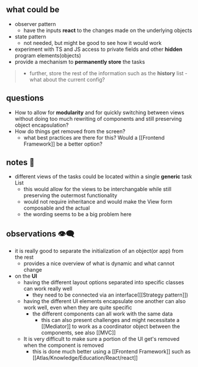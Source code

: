 ## what could be

- observer pattern
	- have the inputs **react** to the changes made on the underlying objects
- state pattern
	- not needed, but might be good to see how it would work
- experiment with TS and JS access to private fields and other **hidden** program elements(objects)
- provide a mechanism to **permanently store** the tasks
> 	- further, store the rest of the information such as the **history** list
		- what about the current config?

## questions

- How to allow for **modularity** and for quickly switching between views without doing too much rewriting of components and still preserving object encapsulation?
- How do things get removed from the screen?
	- what best practices are there for this? Would a [[Frontend Framework]] be a better option?

## notes 📔

- different views of the tasks could be located within a single **generic** task List
	- this would allow for the views to be interchangable while still preserving the outermost functionality
	- would not require inheritance and would make the View form composable and the actual  
	- the wording seems to be a big problem here

## observations 👁‍🗨

- it is really good to separate the initialization of an object(or app) from the rest
	- provides a nice overview of what is dynamic and what cannot change
- on the **UI**
	- having the different layout options separated into specific classes can work really well
		- they need to be connected via an interface([[Strategy pattern]])
	- having the different UI elements encapsulate one another can also work well, even when they are quite specific
		- the different components can all work with the same data
			- this can also present challenges and might necessitate a [[Mediator]] to work as a coordinator object between the components, see also [[MVC]]
	- It is very difficult to make sure a portion of the UI get's removed when the component is removed
		- this is done much better using a [[Frontend Framework]] such as [[Atlas/Knowledge/Education/React/react]]
